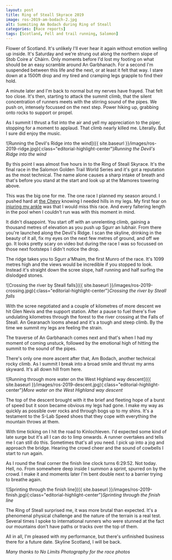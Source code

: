 ```yaml
---
layout: post
title: Ring of Steall Skyrace 2019
image: ros-2019-am-bodach-2.jpg
alt: Summiting Am Bodach during Ring of Steall
categories: [Race reports]
tags: [Scotland, Fell and trail running, Salomon]
---
```


Flower of Scotland. It's unlikely I'll ever hear it again without emotion welling up inside. It's Saturday and we're strung out along the northern slope of Stob Coire a' Chàirn. Only moments before I'd lost my footing on what should be an easy scramble around An Garbhanach. For a second I'm suspended between this life and the next, or at least it felt that way. I stare down at a 1500ft drop and my tired and cramping legs grapple to find their hold. 

A minute later and I'm back to normal but my nerves have frayed. That felt too close. It's then, starting to attack the summit climb, that the silent concentration of runners meets with the stirring sound of the pipes. We push on, intensely focussed on the next step. Power hiking up, grabbing onto rocks to support or propel.

As I summit I thrust a fist into the air and yell my appreciation to the piper, stopping for a moment to applaud. That climb nearly killed me. Literally. But I sure did enjoy the music.

![Running the Devil's Ridge into the wind]({{ site.baseurl }}/images/ros-2019-ridge.jpg){:class="editorial-highlight-center"}*Running the Devil's Ridge into the wind*

By this point I was almost five hours in to the Ring of Steall Skyrace. It's the final race in the Salomon Golden Trail World Series and it's got a reputation as the most technical. The name alone causes a sharp intake of breath and that's before you stand at the start and look up at the Mamores towering above.

This was the big one for me. The one race I planned my season around. I pushed hard at [the Chevy](https://theunforgivingminute.run/losing-the-plot-chevy-chase-2019/) knowing I needed hills in my legs. My first fear on [injuring my ankle](https://theunforgivingminute.run/turner-landscape-2019/) was that I would miss this race. And every faltering length in the pool when I couldn't run was with this moment in mind.

It didn't disappoint. You start off with an unrelenting climb, gaining a thousand metres of elevation as you push up Sgurr an Iubhair. From there you're launched along the Devil's Ridge. I scan the skyline, drinking in the beauty of it all, fix my eyes on the next few metres of ground, and off we go. It looks pretty scary on video but during the race I was so focussed on those next footsteps I didn't notice the drop.

The ridge takes you to Sgurr a'Mhaim, the first Munro of the race. It's 1099 metres high and the views would be incredible if you stopped to look. Instead it's straight down the scree slope, half running and half surfing the dislodged stones.

![Crossing the river by Steall falls]({{ site.baseurl }}/images/ros-2019-crossing.jpg){:class="editorial-highlight-center"}*Crossing the river by Steall falls*

With the scree negotiated and a couple of kilometres of more descent we hit Glen Nevis and the support station. After a pause to fuel there's five undulating kilometres through the forest to the river crossing at the Falls of Steall. An Gearanach looms ahead and it's a tough and steep climb. By the time we summit my legs are feeling the strain.

The traverse of An Garbhanach comes next and that's when I had my moment of coming unstuck, followed by the emotional high of hitting the summit to the sound of the pipes.

There's only one more ascent after that, Am Bodach, another technical rocky climb. As I summit I break into a broad smile and thrust my arms skyward. It's all down hill from here.

![Running through more water on the West Highland way descent]({{ site.baseurl }}/images/ros-2019-descent.jpg){:class="editorial-highlight-center"}*More water on the West Highland way descent*

The top of the descent brought with it the brief and fleeting hope of a burst of speed but it soon became obvious my legs had gone. I make my way as quickly as possible over rocks and through bogs up to my shins. It's a testament to the S-Lab Speed shoes that they cope with everything the mountain throws at them.

With time ticking on I hit the road to Kinlochleven. I'd expected some kind of late surge but it's all I can do to limp onwards. A runner overtakes and tells me I can still do this. Sometimes that's all you need. I pick up into a jog and approach the bridge. Hearing the crowd cheer and the sound of cowbells I start to run again.

As I round the final corner the finish line clock turns 6:29:52. Not today. Hell, no. From somewhere deep inside I summon a sprint, spurred on by the crowd. I make it and moments later I'm bent double next to a barrier trying to breathe again.

![Sprinting through the finish line]({{ site.baseurl }}/images/ros-2019-finish.jpg){:class="editorial-highlight-center"}*Sprinting through the finish line*

The Ring of Steall surprised me, it was more brutal than expected. It's a phenomenal physical challenge and the nature of the terrain is a real test. Several times I spoke to international runners who were stunned at the fact our mountains don't have paths or tracks over the top of them.

All in all, I'm pleased with my performance, but there's unfinished business there for a future date. Skyline Scotland, I will be back.

*Many thanks to No Limits Photography for the race photos*

